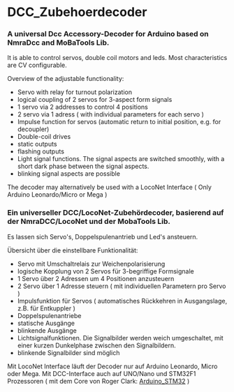 # DCC_Zubehoerdecoder
### A universal Dcc Accessory-Decoder for Arduino based on NmraDcc and MoBaTools Lib. 

It is able to control servos, double coil motors and leds. Most characteristics are CV configurable. 

Overview of the adjustable functionality:
- Servo with relay for turnout polarization
- logical coupling of 2 servos for 3-aspect form signals
- 1 servo via 2 addresses to control 4 positions
- 2 servo via 1 adress ( with individual parameters for each servo )
- Impulse function for servos (automatic return to initial position, e.g. for decoupler)
- Double-coil drives
- static outputs
- flashing outputs
- Light signal functions. The signal aspects are switched smoothly, with a short dark phase between the signal aspects.
- blinking signal aspects are possible

The decoder may alternatively be used with a LocoNet Interface ( Only Arduino Leonardo/Micro or Mega )

### Ein universeller DCC/LocoNet-Zubehördecoder, basierend auf der NmraDCC/LocoNet und der MobaTools Lib.

Es lassen sich Servo's, Doppelspulenantrieb und Led's ansteuern.

Übersicht über die einstellbare Funktionalität:
- Servo mit Umschaltrelais zur Weichenpolarisierung
- logische Kopplung von 2 Servos für 3-begriffige Formsignale
- 1 Servo über 2 Adressen um 4 Positionen anzusteuern
- 2 Servo über 1 Adresse steuern ( mit individuellen Parametern pro Servo )
- Impulsfunktion für Servos ( automatisches Rückkehren in Ausgangslage, z.B. für Entkuppler )
- Doppelspulenantriebe
- statische Ausgänge
- blinkende Ausgänge
- Lichtsignalfunktionen. Die Signalbilder werden weich umgeschaltet, mit einer kurzen Dunkelphase zwischen den Signalbildern.
- blinkende Signalbilder sind möglich

Mit LocoNet Interface läuft der Decoder nur auf Arduino Leonardo, Micro oder Mega.
Mit DCC-Interface auch auf UNO/Nano und STM32F1 Prozessoren  ( mit dem Core von Roger Clark: [Arduino_STM32](https://github.com/rogerclarkmelbourne/Arduino_STM32) )

